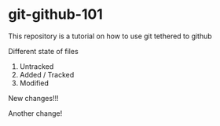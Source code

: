 # git-github-101
This repository is a tutorial on how to use git tethered to github 

Different state of files

1. Untracked
2. Added / Tracked
3. Modified

New changes!!!

Another change!
